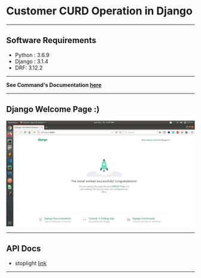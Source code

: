 # Customer CURD Operation in Django


---
## Software Requirements
- Python : 3.6.9
- Django : 3.1.4
- DRF: 3.12.2


---
**See Command's Documentation [here](NoteCommands.md)**


---
## Django Welcome Page :)
<kbd><img src="/imgs_readme/screenshot_from_2020-12-19_12-59-57.png"></img></kbd>


---
## API Docs
- stoplight [link](https://dd13.stoplight.io/docs/django-concept)


---
